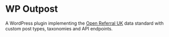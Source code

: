 # WP Outpost

A WordPress plugin implementing the [Open Referral UK](https://openreferraluk.org/) data standard with custom post types, taxonomies and API endpoints.